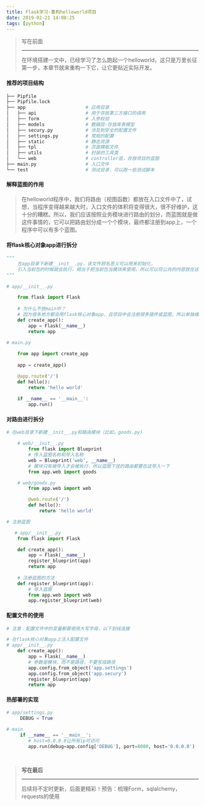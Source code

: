 ```yaml
---
title: Flask学习-重构helloworld项目
date: 2019-02-21 14:08:25
tags: [python]
---
```


> 写在前面
>
> ------
>
> 在环境搭建一文中，已经学习了怎么跑起一个helloworld，这只是万里长征第一步，本章节就来重构一下它，让它更贴近实际开发。

#### 推荐的项目结构

```python
├── Pipfile
├── Pipfile.lock        
├── app                      # 应用目录
│   ├── api                  # 用于存放第三方接口的调用
│   ├── form                 # 入参校验
│   ├── models	             # 数据层-存放库表模型
│   ├── secury.py            # 涉及到安全的配置文件
│   ├── settings.py          # 常规的配置
│   ├── static               # 静态资源
│   ├── tpl                  # 页面模板文件
│   ├── utils                # 封装的工具类
│   └── web                  # controller层，存放项目的蓝图
├── main.py                  # 入口文件
└── test                     # 测试目录，可以跑一些测试脚本
```

#### 解释蓝图的作用

> 在helloworld程序中，我们将路由（视图函数）都放在入口文件中了，试想，当程序变得越来越大时，入口文件的体积将变得很大，很不好维护，这十分的糟糕。所以，我们应该按照业务模块进行路由的划分，而蓝图就是做这件事情的，它可以把路由划分成一个个模块，最终都注册到app上，一个程序中可以有多个蓝图。

#### 将flask核心对象app进行拆分

```python
"""
    在app目录下新建__init__.py，该文件顾名思义可以用来初始化，
    引入当前包的时候就会执行，相当于把当前包当模块来使用，所以可以将公共的内容放在这。
"""
	
# app/__init__.py

    from flask import Flask
    
    # 为什么不放main中？
    # 因为很多地方都会用flask核心对象app，且项目中会注册很多插件或蓝图，所以单独维护
    def create_app():
        app = Flask(__name__)
        return app
    
# main.py

    from app import create_app
    
    app = create_app()

    @app.route('/')
    def hello():
        return 'hello world'
    
    if __name__ == '__main__':
        app.run()
```

#### 对路由进行拆分

```python
# 在web目录下新建__init__.py和路由模块（比如，goods.py)

    # web/__init__.py
        from flask import Blueprint
        # 传入蓝图名称和导入名称
        web = Blueprint('web', __name__)
        # 模块只有被导入才会被执行，所以蓝图下挂的路由都要在这导入一下
        from app.web import goods

    # web/goods.py
        from app.web import web

        @web.route('/')
        def hello():
            return 'hello world'

# 注册蓝图

   # app/__init__.py
    from flask import Flask

    def create_app():
        app = Flask(__name__)
        register_blueprint(app)
        return app
    
    # 注册蓝图的方法
    def register_blueprint(app):
        # 导入蓝图
        from app.web import web
        app.register_blueprint(web)

```

#### 配置文件的使用

```python
# 注意：配置文件中的变量都要使用大写字母，以下划线连接

# 在flask核心对象app上注入配置文件
# app/__init__.py
    def create_app():
        app = Flask(__name__)
        # 参数是模块，而不是路径，不要写成路径
        app.config.from_object('app.settings')
        app.config.from_object('app.secury')
        register_blueprint(app)
        return app
```

#### 热部署的实现

```python
# app/settings.py
     DEBUG = True

# main
     if __name__ == '__main__':
        # host=0.0.0.0让所有ip可访问
        app.run(debug=app.config['DEBUG'], port=8080, host='0.0.0.0')
    
  
```

> **写在最后**
>
> ------
>
> 后续将不定时更新，后面更精彩！预告：梳理Form，sqlalchemy，requests的使用